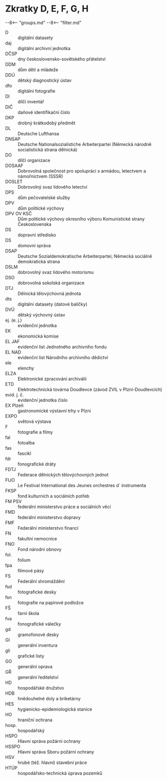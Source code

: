 # Zkratky D, E, F, G, H

--8<-- "groups.md"
--8<-- "filter.md"


<dl class="abbr-list">

<dt>D</dt>
		<dd>digitální datasety</dd>
<dt>daj</dt>
		<dd>digitální archivní jednotka</dd>
<dt>DČSP</dt>
		<dd>dny československo-sovětského přátelství</dd>
<dt>DDM</dt>
		<dd>dům dětí a mládeže</dd>
<dt>DDÚ</dt>
		<dd>dětský diagnostický ústav</dd>
<dt>dfo</dt>
		<dd>digitální fotografie</dd>
<dt>DI</dt>
		<dd>dílčí inventář</dd>
<dt>DIČ</dt>
		<dd>daňové identifikační číslo</dd>
<dt>DKP</dt>
		<dd>drobný krátkodobý předmět</dd>
<dt>DL</dt>
		<dd>Deutsche Lufthansa</dd>
<dt>DNSAP</dt>
		<dd>Deutsche Nationalsozialistiche Arbeiterpartei (Německá národně socialistická strana dělnická)</dd>
<dt>DO</dt>
		<dd>dílčí organizace</dd>
<dt>DOSAAF</dt>
		<dd>Dobrovolná společnost pro spolupráci s armádou, letectvem a námořnictvem (SSSR)</dd>
<dt>DOSLET</dt>
		<dd>Dobrovolný svaz lidového letectví</dd>
<dt>DPS</dt>
		<dd>dům pečovatelské služby</dd>
<dt>DPV</dt>
		<dd>dům politické výchovy</dd>
<dt>DPV OV KSČ</dt>
		<dd>Dům politické výchovy okresního výboru Komunistické strany Československa</dd>
<dt>DS</dt>
		<dd>dopravní středisko</dd>
<dt>DS</dt>
		<dd>domovní správa</dd>
<dt>DSAP</dt>
		<dd>Deutsche Sozialdemokratische Arbeiterpartei; Německá sociálně demokratická strana</dd>
<dt>DSLM</dt>
		<dd>dobrovolný svaz lidového motorismu</dd>
<dt>DSO</dt>
		<dd>dobrovolná sokolská organizace</dd>
<dt>DTJ</dt>
		<dd>Dělnická tělovýchovná jednota</dd>
<dt>dts</dt>
		<dd>digitální datasety (datové balíčky)</dd>
<dt>DVÚ</dt>
		<dd>dětský výchovný ústav</dd>
<dt>ej. (e. j.)</dt>
		<dd>evidenční jednotka</dd>
<dt>EK</dt>
		<dd>ekonomická komise</dd>
<dt>EL JAF</dt>
		<dd>evidenční list Jednotného archivního fondu</dd>
<dt>EL NAD</dt>
		<dd>evidenční list Národního archivního dědictví</dd>
<dt>ele</dt>
		<dd>elenchy</dd>
<dt>ELZA</dt>
		<dd>Elektronické zpracování archiválií</dd>
<dt>ETD</dt>
		<dd>Elektrotechnická továrna Doudlevce (závod ZVIL v Plzni-Doudlevcích)</dd>
<dt>evid. j. č.</dt>
		<dd>evidenční jednotka číslo</dd>
<dt>EX Plzeň</dt>
		<dd>gastronomické výstavní trhy v Plzni</dd>
<dt>EXPO</dt>
		<dd>světová výstava</dd>
<dt>F</dt>
		<dd>fotografie a filmy</dd>
<dt>fal</dt>
		<dd>fotoalba</dd>
<dt>fas</dt>
		<dd>fascikl</dd>
<dt>fdr</dt>
		<dd>fonografické dráty</dd>
<dt>FDTJ</dt>
		<dd>Federace dělnických tělovýchovných jednot</dd>
<dt>FIJO</dt>
		<dd>Le Festival International des Jeunes orchestres d´ instrumenta</dd>
<dt>FKSP</dt>
		<dd>fond kulturních a sociálních potřeb</dd>
<dt>FM PSV</dt>
		<dd>federální ministerstvo práce a sociálních věcí</dd>
<dt>FMD</dt>
		<dd>federální ministerstvo dopravy</dd>
<dt>FMF</dt>
		<dd>Federální ministerstvo financí</dd>
<dt>FN</dt>
		<dd>fakultní nemocnice</dd>
<dt>FNO</dt>
		<dd>Fond národní obnovy</dd>
<dt>fol.</dt>
		<dd>folium</dd>
<dt>fpa</dt>
		<dd>filmové pásy</dd>
<dt>FS</dt>
		<dd>Federální shromáždění</dd>
<dt>fsd</dt>
		<dd>fotografické desky</dd>
<dt>fsn</dt>
		<dd>fotografie na papírové podložce</dd>
<dt>FŠ</dt>
		<dd>farní škola</dd>
<dt>fva</dt>
		<dd>fonografické válečky</dd>
<dt>gd</dt>
		<dd>gramofonové desky</dd>
<dt>GI</dt>
		<dd>generální inventura</dd>
<dt>gli</dt>
		<dd>grafické listy</dd>
<dt>GO</dt>
		<dd>generální oprava</dd>
<dt>GŘ</dt>
		<dd>generální ředitelství</dd>
<dt>HD</dt>
		<dd>hospodářské družstvo</dd>
<dt>HDB</dt>
		<dd>hnědouhelné doly a briketárny</dd>
<dt>HES</dt>
		<dd>hygienicko-epidemiologická stanice</dd>
<dt>HO</dt>
		<dd>hraniční ochrana</dd>
<dt>hosp.</dt>
		<dd>hospodářský</dd>
<dt>HSPO</dt>
		<dd>Hlavní správa požární ochrany</dd>
<dt>HSSPO</dt>
		<dd>Hlavní správa Sboru požární ochrany</dd>
<dt>HSV</dt>
		<dd>hrubé (též. hlavní) stavební práce</dd>
<dt>HTÚP</dt>
		<dd>hospodářsko-technická úprava pozemků</dd>
</dl>
